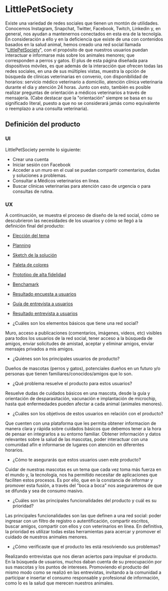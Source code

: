 # LittlePetSociety


Existe una variedad de redes sociales que tienen un montón de utilidades. Conocemos Instagram, Snapchat, Twitter, Facebook, Twitch, Linkedin y, en general, nos ayudan a mantenernos conectados en esta era de la tecnolgía. En consideración a ello y en la deficiencia que existe de una con contenidos basados en la salud animal, hemos creado una red social llamada "[LittlePetSociety](https://scarleette.github.io/scl-2018-05-bc-core-pm-socialnetwork/src/pages/login/login.html)", con el propósito de que nuestros usuarios puedan interactuar e informarse más sobre los animales menores; que corresponden a perros y gatos.
El plus de esta página diseñada para dispositivos móviles, es que además de la interacción que ofrecen todas las redes sociales, en una de sus múltiples vistas, muestra la opción de búsqueda de clínicas veterinarias en convenio, con disponibilidad de horarios: servicio médico veterinario a domicilio, atención clínica veterinaria durante el día y atención 24 horas. Junto con esto, también es posible realizar preguntas de orientación a médicos veterinarios a través de mensajería.
(Cabe destacar que la "orientación" siempre se basa en su significado literal, puesto a que no se considerará jamás como equivalente o reemplazo a una consulta veterinaria).

## Definición del producto

### UI
LittlePetSociety permite lo siguiente:

* Crear una cuenta
* Iniciar sesión con Facebook
* Acceder a un muro en el cual se puedan compartir comentarios, dudas y soluciones a problemas.
* Consultar a Médicos veterinarios en línea.
* Buscar clínicas veterinarias para atención caso de urgencia o para consultas de rutina.

### UX

A continuación, se muestra el proceso de diseño de la red social, cómo se descubrieron las necesidades de los usuarios y cómo se llegó a la definición final del producto:

* [Elección del tema](https://i.imgur.com/12UnuuC.png)
* [Planning](https://trello.com/b/krAR13s1/red-social)
* [Sketch de la solución](https://imgur.com/a/HgwB3EO)
* [Paleta de colores](https://i.imgur.com/z0U8VIV.png)
* [Prototipo de alta fidelidad](https://www.figma.com/file/b2tXYTX2VtRmcXAp8ZcDbvL2/red-social)
* [Benchamark](https://www.slideshare.net/tjarataibo/benchamark)
* [Resultado encuesta a usuarios](https://www.slideshare.net/tjarataibo/resultado-encuesta-usuarios)
* [Guía de entrevista a usuarios](https://docs.google.com/forms/d/e/1FAIpQLSeSEutiFsjnyX_2K_mt202xc0b3sW6d2tKO7ptmyYj3YFw2nA/viewform?usp=sf_link)
* [Resultado entrevista a usuarios](https://docs.google.com/document/d/19P2juBUznhLXGsyitU-ximp73yBj7jr1cqYZAOtKa70/edit?usp=sharing)

* ¿Cuáles son los elementos básicos que tiene una red social?

Muro, acceso a publicaciones (comentarios, imágenes, videos, etc) visibles para todos los usuarios de la red social, tener acceso a la búsqueda de amigos, enviar solicitudes de amistad, aceptar y eliminar amigos, enviar mensajes privados a mis amigos.

* ¿Quiénes son los principales usuarios de producto?

Dueños de mascotas (perros y gatos), potenciales dueños en un futuro y/o personas que tienen familiares/conocidos/amigos que lo son.

* ¿Qué problema resuelve el producto para estos usuarios?

Resuelve dudas de cuidados básicos en una mascota, desde la guía y orientación de desparasitación, vacunación e implantación de microchip, hasta qué enfermedades pueden afectar a cada animal (animales menores).


* ¿Cuáles son los objetivos de estos usuarios en relación con el producto?

Que cuenten con una plataforma que les permita obtener informacion de manera clara y rápida sobre cuidados básicos que debemos tener a la hora de pensar en integrarlos a su entorno familiar.
Obtener información y datos relevantes sobre la salud de las mascotas, poder interactuar con una comunidad afín e informarse de lugares con atención en diferentes horarios.

* ¿Cómo te asegurarás que estos usuarios usen este producto?

Cuidar de nuestras mascotas es un tema que cada vez toma más fuerza en el mundo y, la tecnología, nos ha permitido necesitar de aplicaciones que faciliten estos procesos. Es por ello, que en la constancia de informar y promover esta fusión, a través del "boca a boca" nos aseguraremos de que se difunda y sea de consumo masivo.

* ¿Cuáles son las principales funcionalidades del producto y cuál es su prioridad?

Las principales funcionalidades son las que definen a una red social: poder ingresar con un filtro de registro o autentificación, compartir escritos, buscar amigos, compartir con ellos y con veterinarios en línea. En definitiva, la prioridad es utilizar todas estas herramientas para acercar y promover el cuidado de nuestros animales menores.

* ¿Cómo verificaste que el producto les está resolviendo sus problemas?

Realizando entrevistas que nos dieran aciertos para impulsar el producto. En la búsqueda de usuarios, muchos daban cuenta de su preocupación por sus mascotas y los puntos de intereses.
Promoviendo el producto del mismo modo como se realizó en las entrevistas, invitando a la comunidad a participar e insertar el consumo responsable y profesional de información, como lo es la salud que merecen nuestros animales.









